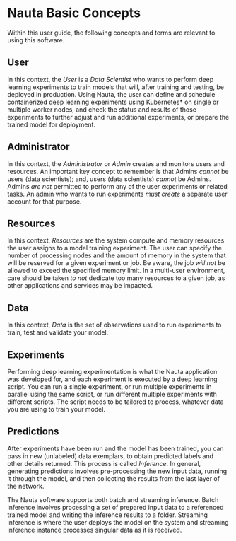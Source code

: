 # Nauta Basic Concepts

Within this user guide, the following concepts and terms are relevant to using this software.

## User

In this context, the _User_ is a _Data Scientist_ who wants to perform deep learning experiments to train models that will, after training and testing, be deployed in production. Using Nauta, the user can define and schedule containerized deep learning experiments using Kubernetes* on single or multiple worker nodes, and check the status and results of those experiments to further adjust and run additional experiments, or prepare the trained model for deployment.

## Administrator

In this context, the _Administrator_ or _Admin_ creates and monitors users and resources. An important key concept to remember is that Admins _cannot_ be users (data scientists); and, users (data scientists) _cannot_ be Admins. Admins _are not_ permitted to perform any of the user experiments or related tasks. An admin who wants to run experiments _must create_ a separate user account for that purpose.

## Resources

In this context, _Resources_ are the system compute and memory resources the user assigns to a model training experiment. The user can specify the number of processing nodes and the amount of memory in the system that will be reserved for a given experiment or job. Be aware, the job _will not_ be allowed to exceed the specified memory limit. In a multi-user environment, care should be taken _to not_ dedicate too many resources to a given job, as other applications and services may be impacted.

## Data

In this context, _Data_ is the set of observations used to run experiments to train, test and validate your model.

## Experiments

Performing deep learning experimentation is what the Nauta application was developed for, and each experiment is executed by a deep learning script. You can run a single experiment, or run multiple experiments in parallel using the same script, or run different multiple experiments with different scripts. The script needs to be tailored to process, whatever data you are using to train your model.

## Predictions

After experiments have been run and the model has been trained, you can pass in new (unlabeled) data exemplars, to obtain predicted labels and other details returned. This process is called _Inference_. In general, generating predictions involves pre-processing the new input data, running it through the model, and then collecting the results from the last layer of the network.

The Nauta software supports both batch and streaming inference. Batch inference involves processing a set of prepared input data to a referenced trained model and writing the inference results to a folder. Streaming inference is where the user deploys the model on the system and streaming inference instance processes singular data as it is received.
 
